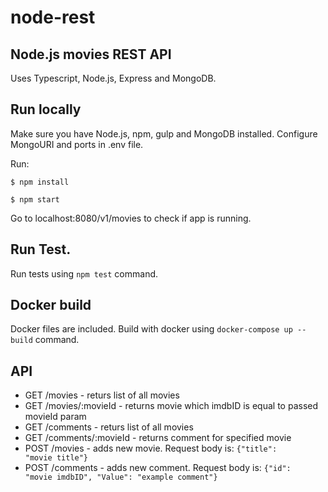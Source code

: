 # node-rest

## Node.js movies REST API 

Uses Typescript, Node.js, Express and MongoDB.

## Run locally

Make sure you have Node.js, npm, gulp and MongoDB installed.
Configure MongoURI and ports in .env file.

Run:

<code>$ npm install</code>

<code>$ npm start</code>


Go to localhost:8080/v1/movies to check if app is running.

## Run Test.

Run tests using
<code>npm test</code> command.

## Docker build
Docker files are included. Build with docker using
<code>docker-compose up --build</code> command.

## API

* GET /movies - returs list of all movies
* GET /movies/:movieId - returns movie which imdbID is equal to passed movieId param
* GET /comments - returs list of all movies
* GET /comments/:movieId - returns comment for specified movie
* POST /movies - adds new movie. Request body is:
<code>{"title": "movie title"}</code>
* POST /comments - adds new comment. Request body is: 
<code>{"id": "movie imdbID", "Value": "example comment"}</code>

